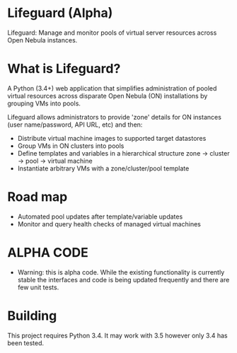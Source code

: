 # Lifeguard (Alpha)

Lifeguard: Manage and monitor pools of virtual server resources across Open Nebula instances.

# What is Lifeguard?

A Python (3.4+) web application that simplifies administration of pooled virtual resources across disparate Open Nebula (ON) installations by grouping VMs into pools.

Lifeguard allows administrators to provide 'zone' details for ON instances (user name/password, API URL, etc) and then:

* Distribute virtual machine images to supported target datastores
* Group VMs in ON clusters into pools
* Define templates and variables in a hierarchical structure zone -> cluster -> pool -> virtual machine
* Instantiate arbitrary VMs with a zone/cluster/pool template

# Road map

* Automated pool updates after template/variable updates
* Monitor and query health checks of managed virtual machines

# ALPHA CODE

* Warning: this is alpha code.  While the existing functionality is currently stable the interfaces and code is being updated frequently and there are few unit tests.

# Building 

This project requires Python 3.4.  It may work with 3.5 however only 3.4 has been tested.  

